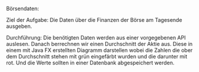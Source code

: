 Börsendaten:

Ziel der Aufgabe:
Die Daten über die Finanzen der Börse am Tagesende ausgeben.

Durchführung:
Die benötigten Daten werden aus einer vorgegebenen API auslesen.
Danach berrechnen wir einen Durchschnitt der Aktie aus.
Diese in einem mit Java FX erstellten Diagramm darstellen wobei die Zahlen die ober dem Durchschnitt stehen mit grün eingefärbt wurden und die darunter mit rot.
Und die Werte sollten in einer Datenbank abgespeichert werden.
